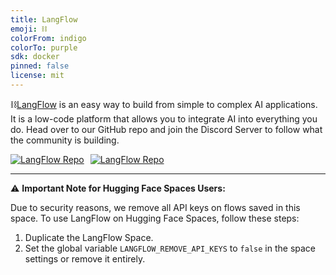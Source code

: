 ```yaml
---
title: LangFlow
emoji: ⛓️
colorFrom: indigo
colorTo: purple
sdk: docker
pinned: false
license: mit
---
```


⛓️[LangFlow](https://github.com/langflow-ai/langflow) is an easy way to build from simple to complex AI applications. It is a low-code platform that allows you to integrate AI into everything you do. Head over to our GitHub repo and join the Discord Server to follow what the community is building.

<div style="display: flex; margin-top: 0; padding-top: 0;">
<a href="https://discord.gg/FUhJnnJ9"><img alt="LangFlow Repo" src="https://img.shields.io/badge/Discord-5865F2?style=for-the-badge&logo=discord&logoColor=white"/></a>
<a href="https://github.com/langflow-ai/langflow" style="margin-left: 10px;"><img alt="LangFlow Repo" src="https://img.shields.io/badge/github-%23121011.svg?style=for-the-badge&logo=github&logoColor=white"/></a> 
</div>

---

⚠️ **Important Note for Hugging Face Spaces Users:**

Due to security reasons, we remove all API keys on flows saved in this space. To use LangFlow on Hugging Face Spaces, follow these steps:

1. Duplicate the LangFlow Space.
2. Set the global variable `LANGFLOW_REMOVE_API_KEYS` to `false` in the space settings or remove it entirely.
